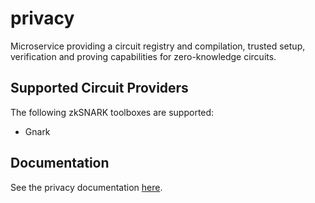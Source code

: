 # privacy

Microservice providing a circuit registry and compilation, trusted setup, verification and proving capabilities for zero-knowledge circuits.

## Supported Circuit Providers

The following zkSNARK toolboxes are supported:

- Gnark

## Documentation

See the privacy documentation [here](https://docs.provide.services/privacy).
